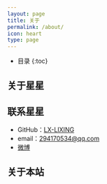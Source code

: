 ```yaml
---
layout: page
title: 关于
permalink: /about/
icon: heart
type: page
---
```


* 目录
{:toc}

## 关于星星


## 联系星星

* GitHub：[LX-LIXING](https://github.com/LX-LIXING)
* email：294170534@qq.com
* [微博](http://weibo.com/u/5321790539)

## 关于本站


